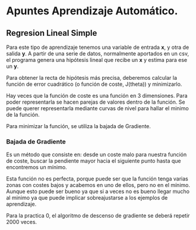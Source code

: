 # Apuntes Aprendizaje Automático.

## Regresion Lineal Simple
Para este tipo de aprendizaje tenemos una variable de entrada **x**, y otra de salida **y**. A partir de una serie de datos, normalmente aportados en un csv, el programa genera una hipótesis lineal que recibe un **x** y estima para ese un **y**.

Para obtener la recta de hipótesis más precisa, deberemos calcular la función de error cuadrático (o función de coste, J(theta)) y minimizarlo.


Hay veces que la función de coste es una función en 3 dimensiones.
Para poder representarla se hacen parejas de valores dentro de la función.
Se puede querer representarla mediante curvas de nivel para hallar el minimo de la función.

Para minimizar la función, se utiliza la bajada de Gradiente.

### Bajada de Gradiente
Es un método que consiste en: desde un coste malo para nuestra función de coste, buscar la pendiente mayor hacia el siguiente punto hasta que encontremos un mínimo.

Esta función no es perfecta, porque puede ser que la función tenga varias zonas con costes bajos y acabemos en uno de ellos, pero no en el mínimo. Aunque esto puede ser bueno ya que si a veces no es bueno llegar mucho al minimo ya que puede implicar sobreajustarse a los ejemplos de aprendizaje.

Para la practica 0, el algoritmo de descenso de gradiente se deberá repetir 2000 veces.





